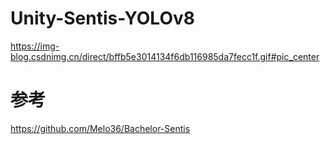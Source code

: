 # Unity-Sentis-YOLOv8
https://img-blog.csdnimg.cn/direct/bffb5e3014134f6db116985da7fecc1f.gif#pic_center
# 参考
https://github.com/Melo36/Bachelor-Sentis
